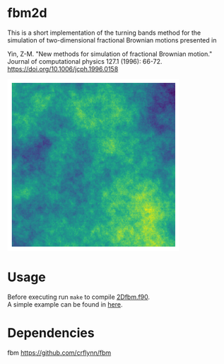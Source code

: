 # fbm2d
This is a short implementation of the turning bands method for the simulation of two-dimensional fractional Brownian motions presented in 

Yin, Z-M. "New methods for simulation of fractional Brownian motion." Journal of computational physics 127.1 (1996): 66-72.
https://doi.org/10.1006/jcph.1996.0158

![example](examplefield.png)
# Usage
Before executing run `make` to compile [2Dfbm.f90](2Dfbm.f90).  
A simple example can be found in [here](example.py).

# Dependencies
fbm https://github.com/crflynn/fbm
